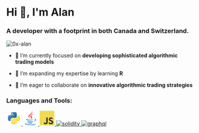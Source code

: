 <h1 align="left">Hi 👋, I'm Alan</h1>
<h3 align="left">A developer with a footprint in both Canada and Switzerland.</h3>

<p align="left"> <img src="https://komarev.com/ghpvc/?username=0x-alan&label=Profile%20views&color=0e75b6&style=flat" alt="0x-alan" /> </p>

- 🔭 I’m currently focused on **developing sophisticated algorithmic trading models**

- 🌱 I’m expanding my expertise by learning **R**

- 👯 I’m eager to collaborate on **innovative algorithmic trading strategies**

<h3 align="left">Languages and Tools:</h3>
<p align="left"> <a href="https://www.python.org" target="_blank" rel="noreferrer"> <img src="https://raw.githubusercontent.com/devicons/devicon/master/icons/python/python-original.svg" alt="python" width="40" height="40"/> </a> 
  <a href="https://www.java.com" target="_blank" rel="noreferrer"> <img src="https://raw.githubusercontent.com/devicons/devicon/master/icons/java/java-original.svg" alt="java" width="40" height="40"/> </a>
  <a href="" target="_blank" rel="noreferrer"> <img src="https://raw.githubusercontent.com/devicons/devicon/master/icons/javascript/javascript-original.svg" alt="javascript" width="40" height="40"/> </a> 
  <a href="https://soliditylang.org/" target="_blank" rel="noreferrer"> <img src="https://upload.wikimedia.org/wikipedia/commons/9/98/Solidity_logo.svg" alt="solidity" width="40" height="40"/> </a> 
  <a href="https://graphql.org" target="_blank" rel="noreferrer"> <img src="https://www.vectorlogo.zone/logos/graphql/graphql-icon.svg" alt="graphql" width="40" height="40"/> </a> 
</p>
